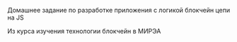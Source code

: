 Домашнее задание по разработке приложения с логикой блокчейн цепи на JS

Из курса изучения технологии блокчейн в МИРЭА
